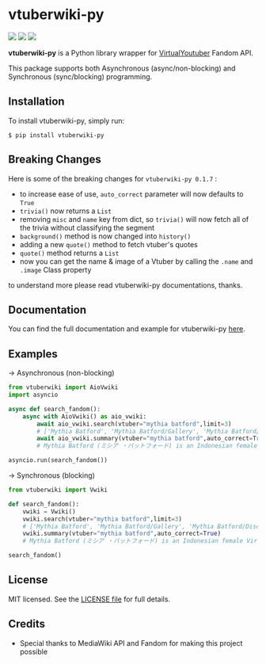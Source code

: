 # vtuberwiki-py
[![](https://img.shields.io/pypi/v/vtuberwiki-py.svg?style=for-the-badge&logo=pypi&color=yellowgreen&logoColor=white)](https://pypi.org/project/vtuberwiki-py/)
[![](https://img.shields.io/pypi/pyversions/vtuberwiki-py.svg?style=for-the-badge&logo=python&logoColor=white)](https://pypi.org/project/vtuberwiki-py)
[![](https://img.shields.io/pypi/dm/vtuberwiki-py?color=blueviolet&logo=pypi&logoColor=white&style=for-the-badge)](https://pypi.org/project/vtuberwiki-py/)

**vtuberwiki-py** is a Python library wrapper for [VirtualYoutuber](https://virtualyoutuber.fandom.com/wiki/Virtual_YouTuber_Wiki) Fandom API.

This package supports both Asynchronous (async/non-blocking) and Synchronous (sync/blocking) programming.

## Installation

To install vtuberwiki-py, simply run:

```
$ pip install vtuberwiki-py
```

## Breaking Changes

Here is some of the breaking changes for `vtuberwiki-py 0.1.7` :
- to increase ease of use, `auto_correct` parameter will now defaults to `True`
- `trivia()` now returns a `List`
- removing `misc` and `name` key from dict, so `trivia()` will now fetch all of the trivia without classifying the segment
- `background()` method is now changed into `history()`
- adding a new `quote()` method to fetch vtuber's quotes
- `quote()` method returns a `List`
- now you can get the name & image of a Vtuber by calling the `.name` and `.image` Class property

to understand more please read vtuberwiki-py documentations, thanks.

## Documentation

You can find the full documentation and example for vtuberwiki-py [here](https://vtuberwiki.daffak.xyz).

## Examples

→ Asynchronous (non-blocking)

```py
from vtuberwiki import AioVwiki
import asyncio

async def search_fandom():
    async with AioVwiki() as aio_vwiki:
        await aio_vwiki.search(vtuber="mythia batford",limit=3)
        # ['Mythia Batford', 'Mythia Batford/Gallery', 'Mythia Batford/Discography']
        await aio_vwiki.summary(vtuber="mythia batford",auto_correct=True)
        # Mythia Batford (ミシア ・バットフォード) is an Indonesian female Virtual Youtuber. She uses both Indonesian and English on her stream.

asyncio.run(search_fandom())
```

→ Synchronous (blocking)

```py
from vtuberwiki import Vwiki

def search_fandom():
    vwiki = Vwiki()
    vwiki.search(vtuber="mythia batford",limit=3)
    # ['Mythia Batford', 'Mythia Batford/Gallery', 'Mythia Batford/Discography']
    vwiki.summary(vtuber="mythia batford",auto_correct=True)
    # Mythia Batford (ミシア ・バットフォード) is an Indonesian female Virtual Youtuber. She uses both Indonesian and English on her stream.

search_fandom()
```

## License

MIT licensed. See the [LICENSE file](https://github.com/daffpy/vtuberwiki-py/blob/main/LICENSE) for full details.

## Credits

- Special thanks to MediaWiki API and Fandom for making this project possible
